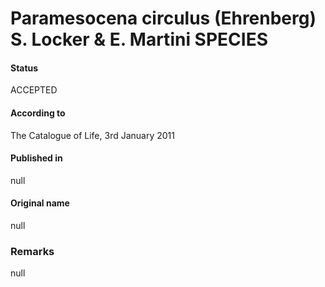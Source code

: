 Paramesocena circulus (Ehrenberg) S. Locker & E. Martini SPECIES
=======

#### Status
ACCEPTED

#### According to
The Catalogue of Life, 3rd January 2011

#### Published in
null

#### Original name
null

### Remarks
null